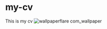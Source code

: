 # my-cv

This is my cv
![wallpaperflare com_wallpaper ](https://user-images.githubusercontent.com/96113268/195621976-0001cc0c-5c17-4388-a04d-b04f66456783.jpg)
